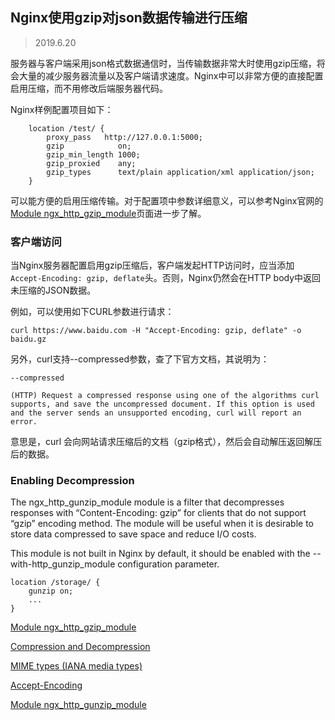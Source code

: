 ## Nginx使用gzip对json数据传输进行压缩

> 2019.6.20

服务器与客户端采用json格式数据通信时，当传输数据非常大时使用gzip压缩，将会大量的减少服务器流量以及客户端请求速度。Nginx中可以非常方便的直接配置启用压缩，而不用修改后端服务器代码。

Nginx样例配置项目如下：

```
    location /test/ {
        proxy_pass   http://127.0.0.1:5000;
        gzip            on;
        gzip_min_length 1000;
        gzip_proxied    any;
        gzip_types      text/plain application/xml application/json;
    }
```

可以能方便的启用压缩传输。对于配置项中参数详细意义，可以参考Nginx官网的[Module ngx_http_gzip_module](http://nginx.org/en/docs/http/ngx_http_gzip_module.html)页面进一步了解。

### 客户端访问

当Nginx服务器配置启用gzip压缩后，客户端发起HTTP访问时，应当添加`Accept-Encoding: gzip, deflate`头。否则，Nginx仍然会在HTTP body中返回未压缩的JSON数据。

例如，可以使用如下CURL参数进行请求：

```
curl https://www.baidu.com -H "Accept-Encoding: gzip, deflate" -o baidu.gz
```

另外，curl支持--compressed参数，查了下官方文档，其说明为：

```
--compressed 

(HTTP) Request a compressed response using one of the algorithms curl supports, and save the uncompressed document. If this option is used and the server sends an unsupported encoding, curl will report an error.
```

意思是，curl 会向网站请求压缩后的文档（gzip格式），然后会自动解压返回解压后的数据。

### Enabling Decompression

The ngx_http_gunzip_module module is a filter that decompresses responses with “Content-Encoding: gzip” for clients that do not support “gzip” encoding method. The module will be useful when it is desirable to store data compressed to save space and reduce I/O costs.

This module is not built in Nginx by default, it should be enabled with the --with-http_gunzip_module configuration parameter.

```
location /storage/ {
    gunzip on;
    ...
}
```

[Module ngx_http_gzip_module](http://nginx.org/en/docs/http/ngx_http_gzip_module.html)

[Compression and Decompression](https://docs.nginx.com/nginx/admin-guide/web-server/compression/)

[MIME types (IANA media types)](https://developer.mozilla.org/en-US/docs/Web/HTTP/Basics_of_HTTP/MIME_types)

[Accept-Encoding](https://developer.mozilla.org/en-US/docs/Web/HTTP/Headers/Accept-Encoding)

[Module ngx_http_gunzip_module](http://nginx.org/en/docs/http/ngx_http_gunzip_module.html)